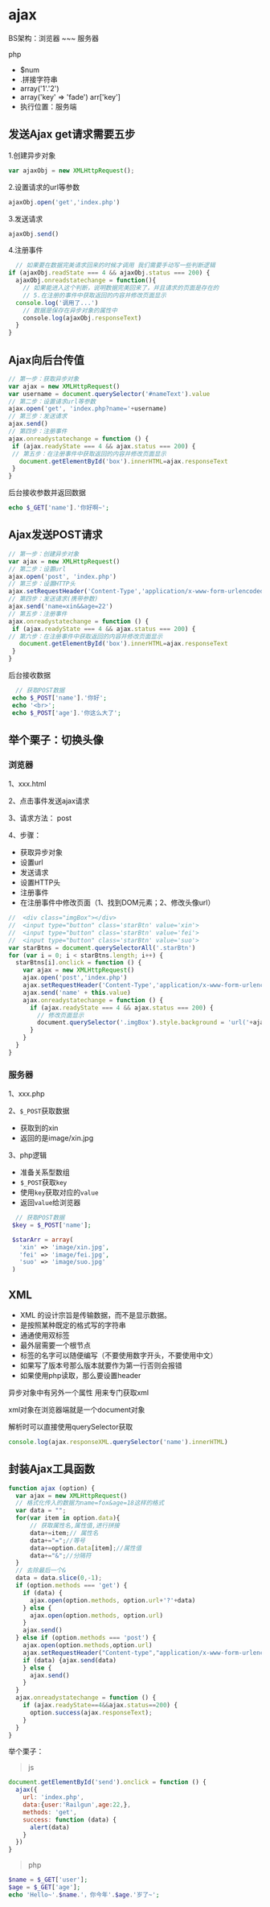 # ajax

BS架构：浏览器 ~~~ 服务器

php

- $num
- .拼接字符串
- array('1'.'2')
- array('key' => 'fade') arr['key']
- 执行位置：服务端

## 发送Ajax get请求需要五步

1.创建异步对象

```js
var ajaxObj = new XMLHttpRequest();
```

2.设置请求的url等参数

```js
ajaxObj.open('get','index.php')
```

3.发送请求

```js
ajaxObj.send()
```

4.注册事件

```js
  // 如果要在数据完美请求回来的时候才调用 我们需要手动写一些判断逻辑
if (ajaxObj.readState === 4 && ajaxObj.status === 200) {
  ajaxObj.onreadstatechange = function(){
    // 如果能进入这个判断，说明数据完美回来了，并且请求的页面是存在的
    // 5.在注册的事件中获取返回的内容并修改页面显示
  console.log('调用了...')
    // 数据是保存在异步对象的属性中
    console.log(ajaxObj.responseText)
  }
}
```

## Ajax向后台传值

```js
// 第一步：获取异步对象
var ajax = new XMLHttpRequest()
var username = document.querySelector('#nameText').value
// 第二步：设置请求url等参数
ajax.open('get', 'index.php?name='+username)
// 第三步：发送请求
ajax.send()
// 第四步：注册事件
ajax.onreadystatechange = function () {
 if (ajax.readyState === 4 && ajax.status === 200) {
 // 第五步：在注册事件中获取返回的内容并修改页面显示
   document.getElementById('box').innerHTML=ajax.responseText
 }
}
```

后台接收参数并返回数据

```php
echo $_GET['name'].'你好啊~';
```

## Ajax发送POST请求

```js
// 第一步：创建异步对象
var ajax = new XMLHttpRequest()
// 第二步：设置url
ajax.open('post', 'index.php')
// 第三步：设置HTTP头
ajax.setRequestHeader('Content-Type','application/x-www-form-urlencoded')
// 第四步：发送请求(携带参数)
ajax.send('name=xin&&age=22')
// 第五步：注册事件
ajax.onreadystatechange = function () {
 if (ajax.readyState === 4 && ajax.status === 200) {
// 第六步：在注册事件中获取返回的内容并修改页面显示
   document.getElementById('box').innerHTML=ajax.responseText
 }
}
```

后台接收数据

```php
  // 获取POST数据
 echo $_POST['name'].'你好';
 echo '<br>';
 echo $_POST['age'].'你这么大了';
```

## 举个栗子：切换头像

### 浏览器

1、xxx.html

2、点击事件发送ajax请求

3、请求方法： post

4、步骤：

- 获取异步对象
- 设置url
- 发送请求
- 设置HTTP头
- 注册事件
- 在注册事件中修改页面（1、找到DOM元素；2、修改头像url）

```js
//  <div class="imgBox"></div>
//  <input type="button" class='starBtn' value='xin'>
//  <input type="button" class='starBtn' value='fei'>
//  <input type="button" class='starBtn' value='suo'>
var starBtns = document.querySelectorAll('.starBtn')
for (var i = 0; i < starBtns.length; i++) {
  starBtns[i].onclick = function () {
    var ajax = new XMLHttpRequest()
    ajax.open('post','index.php')
    ajax.setRequestHeader('Content-Type','application/x-www-form-urlencoded')
    ajax.send('name' + this.value)
    ajax.onreadystatechange = function () {
      if (ajax.readyState === 4 && ajax.status === 200) {
        // 修改页面显示
        document.querySelector('.imgBox').style.background = 'url('+ajax.responseText+') no-repeat center'
      }
    }
  }
}
```

### 服务器

1、xxx.php

2、`$_POST`获取数据

- 获取到的xin
- 返回的是image/xin.jpg

3、php逻辑

- 准备关系型数组
- `$_POST`获取`key`
- 使用`key`获取对应的`value`
- 返回`value`给浏览器

```php
  // 获取POST数据
 $key = $_POST['name'];

 $starArr = array(
   'xin' => 'image/xin.jpg',
   'fei' => 'image/fei.jpg',
   'suo' => 'image/suo.jpg'
 )

```

## XML

- XML 的设计宗旨是传输数据，而不是显示数据。
- 是按照某种既定的格式写的字符串
- 通通使用双标签
- 最外层需要一个根节点
- 标签的名字可以随便编写（不要使用数字开头，不要使用中文）
- 如果写了版本号那么版本就要作为第一行否则会报错
- 如果使用php读取，那么要设置header

异步对象中有另外一个属性 用来专门获取xml

xml对象在浏览器端就是一个document对象

解析时可以直接使用querySelector获取

```js
console.log(ajax.responseXML.querySelector('name').innerHTML)
```

## 封装Ajax工具函数

```js
function ajax (option) {
  var ajax = new XMLHttpRequest()
  // 格式化传入的数据为name=fox&age=18这样的格式
  var data = "";
  for(var item in option.data){
      // 获取属性名,属性值,进行拼接
      data+=item;// 属性名
      data+="=";//等号
      data+=option.data[item];//属性值
      data+="&";//分隔符
  }
  // 去除最后一个&
  data = data.slice(0,-1);
  if (option.methods === 'get') {
    if (data) {
      ajax.open(option.methods, option.url+'?'+data)
    } else {
      ajax.open(option.methods, option.url)
    }
    ajax.send()
  } else if (option.methods === 'post') {
    ajax.open(option.methods,option.url)
    ajax.setRequestHeader("Content-type","application/x-www-form-urlencoded");
    if (data) {ajax.send(data)
    } else {
      ajax.send()
    }
  }
  ajax.onreadystatechange = function () {
    if (ajax.readyState==4&&ajax.status==200) {
      option.success(ajax.responseText);
    }
  }
}
```

举个栗子：

> js

```js
document.getElementById('send').onclick = function () {
  ajax({
    url: 'index.php',
    data:{user:'Railgun',age:22,},
    methods: 'get',
    success: function (data) {
      alert(data)
    }
  })
}
```

> php

```php
$name = $_GET['user'];
$age = $_GET['age'];
echo 'Hello~'.$name.'，你今年'.$age.'岁了~';
```
